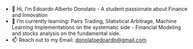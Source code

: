 - 👋 Hi, I’m Edoardo Alberto Donolato - A student passionate about Finance and Innovation
- 🌱 I’m currently learning: Pairs Trading, Statistical Arbitrage, Machine Learning Implementations on the systematic side - Financial Modeling and stocks analysis on the fundamental side.  
- 📫 Reach out to my Email: donolatoedoardo@gmail.com


<!---
EdoDono/EdoDono is a ✨ special ✨ repository because its `README.md` (this file) appears on your GitHub profile.
You can click the Preview link to take a look at your changes.
--->
